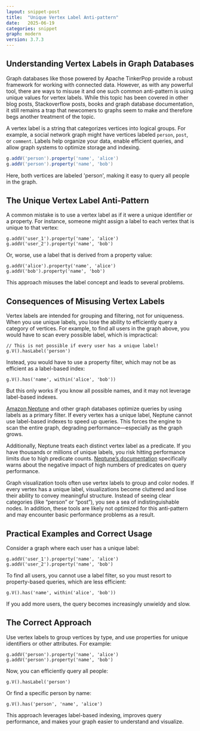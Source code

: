 ```yaml
---
layout: snippet-post
title:  "Unique Vertex Label Anti-pattern"
date:   2025-06-19
categories: snippet
graph: modern
version: 3.7.3
---
```


## Understanding Vertex Labels in Graph Databases

Graph databases like those powered by Apache TinkerPop provide a robust framework for working with connected data. However, as with any powerful tool, there are ways to misuse it and one such common anti-pattern is using unique values for vertex labels. While this topic has been covered in other blog posts, Stackoverflow posts, books and graph database documentation, it still remains a trap that newcomers to graphs seem to make and therefore begs another treatment of the topic.

A vertex label is a string that categorizes vertices into logical groups. For example, a social network graph might have vertices labeled `person`, `post`, or `comment`. Labels help organize your data, enable efficient queries, and allow graph systems to optimize storage and indexing.

```groovy
g.addV('person').property('name', 'alice')
g.addV('person').property('name', 'bob')
```

Here, both vertices are labeled 'person', making it easy to query all people in the graph.

## The Unique Vertex Label Anti-Pattern

A common mistake is to use a vertex label as if it were a unique identifier or a property. For instance, someone might assign a label to each vertex that is unique to that vertex:

```gremlin
g.addV('user_1').property('name', 'alice')
g.addV('user_2').property('name', 'bob')
```

Or, worse, use a label that is derived from a property value:

```gremlin
g.addV('alice').property('name', 'alice')
g.addV('bob').property('name', 'bob')
```

This approach misuses the label concept and leads to several problems.

## Consequences of Misusing Vertex Labels

Vertex labels are intended for grouping and filtering, not for uniqueness. When you use unique labels, you lose the ability to efficiently query a category of vertices. For example, to find all users in the graph above, you would have to scan every possible label, which is impractical:

```gremlin
// This is not possible if every user has a unique label!
g.V().hasLabel('person')
```

Instead, you would have to use a property filter, which may not be as efficient as a label-based index:

```gremlin
g.V().has('name', within('alice', 'bob'))
```

But this only works if you know all possible names, and it may not leverage label-based indexes.

[Amazon Neptune](https://aws.amazon.com/neptune/) and other graph databases optimize queries by using labels as a primary filter. If every vertex has a unique label, Neptune cannot use label-based indexes to speed up queries. This forces the engine to scan the entire graph, degrading performance—especially as the graph grows.

Additionally, Neptune treats each distinct vertex label as a predicate. If you have thousands or millions of unique labels, you risk hitting performance limits due to high predicate counts. [Neptune’s documentation](https://docs.aws.amazon.com/neptune/latest/userguide/gremlin-traversal-tuning.html) specifically warns about the negative impact of high numbers of predicates on query performance.

Graph visualization tools often use vertex labels to group and color nodes. If every vertex has a unique label, visualizations become cluttered and lose their ability to convey meaningful structure. Instead of seeing clear categories (like “person” or “post”), you see a sea of indistinguishable nodes. In addition, these tools are likely not optimized for this anti-pattern and may encounter basic performance problems as a result.

## Practical Examples and Correct Usage

Consider a graph where each user has a unique label:

```gremlin
g.addV('user_1').property('name', 'alice')
g.addV('user_2').property('name', 'bob')
```
To find all users, you cannot use a label filter, so you must resort to property-based queries, which are less efficient:

```gremlin
g.V().has('name', within('alice', 'bob'))
```
If you add more users, the query becomes increasingly unwieldy and slow.

## The Correct Approach

Use vertex labels to group vertices by type, and use properties for unique identifiers or other attributes. For example:

```gremlin
g.addV('person').property('name', 'alice')
g.addV('person').property('name', 'bob')
```

Now, you can efficiently query all people:

```gremlin
g.V().hasLabel('person')
```

Or find a specific person by name:

```gremlin
g.V().has('person', 'name', 'alice')
```

This approach leverages label-based indexing, improves query performance, and makes your graph easier to understand and visualize.
